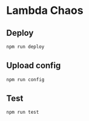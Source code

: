 # Lambda Chaos

## Deploy

```sh
npm run deploy
```

## Upload config

```sh
npm run config
```

## Test

```sh
npm run test
```

